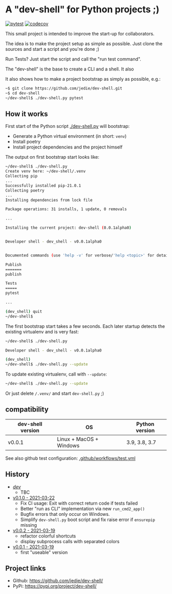 # A "dev-shell" for Python projects ;)

[![pytest](https://github.com/jedie/dev-shell/actions/workflows/test.yml/badge.svg?branch=main)](https://github.com/jedie/dev-shell/actions?query=branch%3Amain)
[![codecov](https://codecov.io/gh/jedie/dev-shell/branch/main/graph/badge.svg)](https://codecov.io/gh/jedie/dev-shell)

This small project is intended to improve the start-up for collaborators.

The idea is to make the project setup as simple as possible. Just clone the sources and start a script and you're done ;)

Run Tests? Just start the script and call the "run test command".

The "dev-shell" is the base to create a CLI and a shell. It also

It also shows how to make a project bootstrap as simply as possible, e.g.:

```bash
~$ git clone https://github.com/jedie/dev-shell.git
~$ cd dev-shell
~/dev-shell$ ./dev-shell.py pytest
```


## How it works

First start of the Python script [./dev-shell.py](https://github.com/jedie/dev-shell/blob/main/dev-shell.py) will bootstrap:

* Generate a Python virtual environment (in short: `venv`)
* Install poetry
* Install project dependencies and the project himself

The output on first bootstrap start looks like:

```bash
~/dev-shell$ ./dev-shell.py
Create venv here: ~/dev-shell/.venv
Collecting pip
...
Successfully installed pip-21.0.1
Collecting poetry
...
Installing dependencies from lock file

Package operations: 31 installs, 1 update, 0 removals

...

Installing the current project: dev-shell (0.0.1alpha0)


Developer shell - dev_shell - v0.0.1alpha0


Documented commands (use 'help -v' for verbose/'help <topic>' for details):

Publish
=======
publish

Tests
=====
pytest

...

(dev_shell) quit
~/dev-shell$
```

The first bootstrap start takes a few seconds. Each later startup detects the existing virtualenv and is very fast:

```bash
~/dev-shell$ ./dev-shell.py

Developer shell - dev_shell - v0.0.1alpha0

(dev_shell)
~/dev-shell$ ./dev-shell.py --update
```


To update existing virtualenv, call with `--update`:

```bash
~/dev-shell$ ./dev-shell.py --update
```

Or just delete `/.venv/` and start `dev-shell.py` ;)

## compatibility

| dev-shell version | OS                      | Python version |
|-------------------|-------------------------|----------------|
| v0.0.1            | Linux + MacOS + Windows | 3.9, 3.8, 3.7  |

See also github test configuration: [.github/workflows/test.yml](https://github.com/jedie/dev-shell/blob/main/.github/workflows/test.yml)

## History

* [*dev*](https://github.com/jedie/dev-shell/compare/v0.1.0...master)
  * TBC
* [v0.1.0 - 2021-03-22](https://github.com/jedie/dev-shell/compare/v0.0.2...v0.1.0)
  * Fix CI usage: Exit with correct return code if tests failed
  * Better "run as CLI" implementation via new `run_cmd2_app()`
  * Bugfix errors that only occur on Windows.
  * Simplify `dev-shell.py` boot script and fix raise error if `ensurepip` missing
* [v0.0.2 - 2021-03-19](https://github.com/jedie/dev-shell/compare/v0.0.1...v0.0.2)
  * refactor colorful shortcuts
  * display subprocess calls with separated colors
* [v0.0.1 - 2021-03-19](https://github.com/jedie/dev-shell/compare/ad5dca...v0.0.1)
  * first "useable" version

## Project links

* Github: https://github.com/jedie/dev-shell/
* PyPi: https://pypi.org/project/dev-shell/
